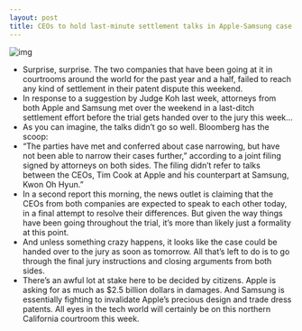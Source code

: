 ```yaml
---
layout: post
title: CEOs to hold last-minute settlement talks in Apple-Samsung case
---
```

![img](http://media.idownloadblog.com/wp-content/uploads/2012/07/Tim_Cook_and_Choi_Gee_Sung-e1342692919632.png)
* Surprise, surprise. The two companies that have been going at it in courtrooms around the world for the past year and a half, failed to reach any kind of settlement in their patent dispute this weekend.
* In response to a suggestion by Judge Koh last week, attorneys from both Apple and Samsung met over the weekend in a last-ditch settlement effort before the trial gets handed over to the jury this week…
* As you can imagine, the talks didn’t go so well. Bloomberg has the scoop:
* “The parties have met and conferred about case narrowing, but have not been able to narrow their cases further,” according to a joint filing signed by attorneys on both sides. The filing didn’t refer to talks between the CEOs, Tim Cook at Apple and his counterpart at Samsung, Kwon Oh Hyun.”
* In a second report this morning, the news outlet is claiming that the CEOs from both companies are expected to speak to each other today, in a final attempt to resolve their differences. But given the way things have been going throughout the trial, it’s more than likely just a formality at this point.
* And unless something crazy happens, it looks like the case could be handed over to the jury as soon as tomorrow. All that’s left to do is to go through the final jury instructions and closing arguments from both sides.
* There’s an awful lot at stake here to be decided by citizens. Apple is asking for as much as $2.5 billion dollars in damages. And Samsung is essentially fighting to invalidate Apple’s precious design and trade dress patents. All eyes in the tech world will certainly be on this northern California courtroom this week.

